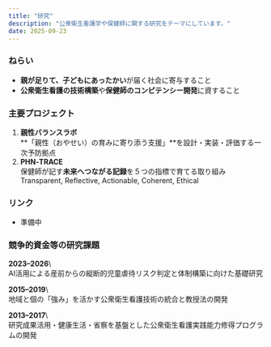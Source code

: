 ```yaml
---
title: "研究"
description: "公衆衛生看護学や保健師に関する研究をテーマにしています。"
date: 2025-09-23
---
```


### ねらい
- **親が足りて、子どもにあったかい**が届く社会に寄与すること
- **公衆衛生看護の技術構築**や**保健師のコンピテンシー開発**に資すること

### 主要プロジェクト
1. **親性バランスラボ**  
   **「親性（おやせい）の育みに寄り添う支援」**を設計・実装・評価する一次予防拠点
2. **PHN‑TRACE**  
   保健師が記す**未来へつながる記録**を５つの指標で育てる取り組み  
   Transparent, Reflective, Actionable, Coherent, Ethical

### リンク
- 準備中

### 競争的資金等の研究課題
**2023–2026**\  
AI活用による産前からの縦断的児童虐待リスク判定と体制構築に向けた基礎研究  

**2015–2019**\  
地域と個の「強み」を活かす公衆衛生看護技術の統合と教授法の開発  

**2013–2017**\  
研究成果活用・健康生活・省察を基盤とした公衆衛生看護実践能力修得プログラムの開発  
